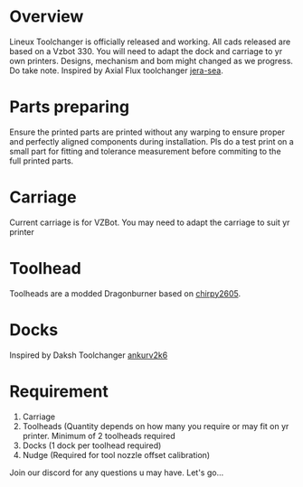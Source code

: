 # Overview
Lineux Toolchanger is officially released and working.
All cads released are based on a Vzbot 330. You will need to adapt the dock and carriage to yr own printers.
Designs, mechanism and bom might changed as we progress. Do take note.
Inspired by Axial Flux toolchanger [jera-sea](https://github.com/jera-sea/MagSwitch-Toolchanger).

# Parts preparing
Ensure the printed parts are printed without any warping to ensure proper and perfectly aligned components during installation.
Pls do a test print on a small part for fitting and tolerance measurement before commiting to the full printed parts.

# Carriage
Current carriage is for VZBot. You may need to adapt the carriage to suit yr printer

# Toolhead
Toolheads are a modded Dragonburner based on [chirpy2605](https://github.com/chirpy2605/voron).

# Docks
Inspired by Daksh Toolchanger [ankurv2k6](https://github.com/ankurv2k6/daksh-toolchanger-v2)

# Requirement
1. Carriage
2. Toolheads (Quantity depends on how many you require or may fit on yr printer. Minimum of 2 toolheads required
3. Docks (1 dock per toolhead required)
4. Nudge (Required for tool nozzle offset calibration)

Join our discord for any questions u may have. Let's go...
